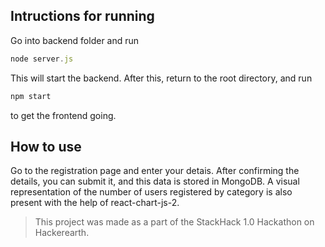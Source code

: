 ## Intructions for running
Go into backend folder and run
```javascript
node server.js
```
This will start the backend.
After this, return to the root directory, and run
```javascript
npm start
```
to get the frontend going.

## How to use
Go to the registration page and enter your detais. After confirming the details, you can submit it, and this data is stored in MongoDB.
A visual representation of the number of users registered by category is also present with the help of react-chart-js-2.

> This project was made as a part of the StackHack 1.0 Hackathon on Hackerearth.
